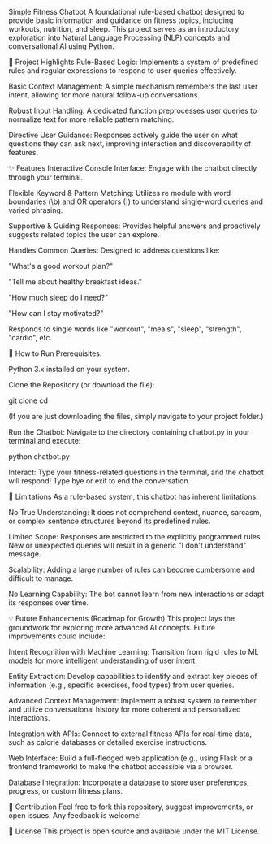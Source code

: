 Simple Fitness Chatbot
A foundational rule-based chatbot designed to provide basic information and guidance on fitness topics, including workouts, nutrition, and sleep. This project serves as an introductory exploration into Natural Language Processing (NLP) concepts and conversational AI using Python.

🌟 Project Highlights
Rule-Based Logic: Implements a system of predefined rules and regular expressions to respond to user queries effectively.

Basic Context Management: A simple mechanism remembers the last user intent, allowing for more natural follow-up conversations.

Robust Input Handling: A dedicated function preprocesses user queries to normalize text for more reliable pattern matching.

Directive User Guidance: Responses actively guide the user on what questions they can ask next, improving interaction and discoverability of features.

✨ Features
Interactive Console Interface: Engage with the chatbot directly through your terminal.

Flexible Keyword & Pattern Matching: Utilizes re module with word boundaries (\b) and OR operators (|) to understand single-word queries and varied phrasing.

Supportive & Guiding Responses: Provides helpful answers and proactively suggests related topics the user can explore.

Handles Common Queries: Designed to address questions like:

"What's a good workout plan?"

"Tell me about healthy breakfast ideas."

"How much sleep do I need?"

"How can I stay motivated?"

Responds to single words like "workout", "meals", "sleep", "strength", "cardio", etc.

🚀 How to Run
Prerequisites:

Python 3.x installed on your system.

Clone the Repository (or download the file):

git clone <your-repository-url>
cd <your-repository-name>

(If you are just downloading the files, simply navigate to your project folder.)

Run the Chatbot:
Navigate to the directory containing chatbot.py in your terminal and execute:

python chatbot.py

Interact:
Type your fitness-related questions in the terminal, and the chatbot will respond! Type bye or exit to end the conversation.

🚧 Limitations
As a rule-based system, this chatbot has inherent limitations:

No True Understanding: It does not comprehend context, nuance, sarcasm, or complex sentence structures beyond its predefined rules.

Limited Scope: Responses are restricted to the explicitly programmed rules. New or unexpected queries will result in a generic "I don't understand" message.

Scalability: Adding a large number of rules can become cumbersome and difficult to manage.

No Learning Capability: The bot cannot learn from new interactions or adapt its responses over time.

💡 Future Enhancements (Roadmap for Growth)
This project lays the groundwork for exploring more advanced AI concepts. Future improvements could include:

Intent Recognition with Machine Learning: Transition from rigid rules to ML models for more intelligent understanding of user intent.

Entity Extraction: Develop capabilities to identify and extract key pieces of information (e.g., specific exercises, food types) from user queries.

Advanced Context Management: Implement a robust system to remember and utilize conversational history for more coherent and personalized interactions.

Integration with APIs: Connect to external fitness APIs for real-time data, such as calorie databases or detailed exercise instructions.

Web Interface: Build a full-fledged web application (e.g., using Flask or a frontend framework) to make the chatbot accessible via a browser.

Database Integration: Incorporate a database to store user preferences, progress, or custom fitness plans.

🤝 Contribution
Feel free to fork this repository, suggest improvements, or open issues. Any feedback is welcome!

📄 License
This project is open source and available under the MIT License.